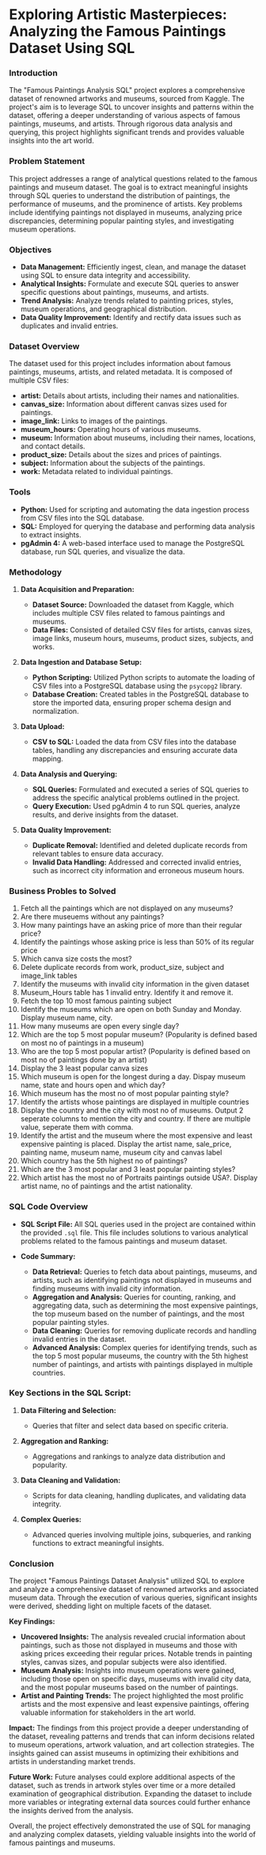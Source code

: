 # Exploring Artistic Masterpieces: Analyzing the Famous Paintings Dataset Using SQL

### Introduction

The "Famous Paintings Analysis SQL" project explores a comprehensive dataset of renowned artworks and museums, sourced from Kaggle. The project's aim is to leverage SQL to uncover insights and patterns within the dataset, offering a deeper understanding of various aspects of famous paintings, museums, and artists. Through rigorous data analysis and querying, this project highlights significant trends and provides valuable insights into the art world.

### Problem Statement

This project addresses a range of analytical questions related to the famous paintings and museum dataset. The goal is to extract meaningful insights through SQL queries to understand the distribution of paintings, the performance of museums, and the prominence of artists. Key problems include identifying paintings not displayed in museums, analyzing price discrepancies, determining popular painting styles, and investigating museum operations.

### Objectives

- **Data Management:** Efficiently ingest, clean, and manage the dataset using SQL to ensure data integrity and accessibility.
- **Analytical Insights:** Formulate and execute SQL queries to answer specific questions about paintings, museums, and artists.
- **Trend Analysis:** Analyze trends related to painting prices, styles, museum operations, and geographical distribution.
- **Data Quality Improvement:** Identify and rectify data issues such as duplicates and invalid entries.

### Dataset Overview

The dataset used for this project includes information about famous paintings, museums, artists, and related metadata. It is composed of multiple CSV files:

- **artist:** Details about artists, including their names and nationalities.
- **canvas_size:** Information about different canvas sizes used for paintings.
- **image_link:** Links to images of the paintings.
- **museum_hours:** Operating hours of various museums.
- **museum:** Information about museums, including their names, locations, and contact details.
- **product_size:** Details about the sizes and prices of paintings.
- **subject:** Information about the subjects of the paintings.
- **work:** Metadata related to individual paintings.

### Tools

- **Python:** Used for scripting and automating the data ingestion process from CSV files into the SQL database.
- **SQL:** Employed for querying the database and performing data analysis to extract insights.
- **pgAdmin 4:** A web-based interface used to manage the PostgreSQL database, run SQL queries, and visualize the data.

### Methodology

1. **Data Acquisition and Preparation:**
   - **Dataset Source:** Downloaded the dataset from Kaggle, which includes multiple CSV files related to famous paintings and museums.
   - **Data Files:** Consisted of detailed CSV files for artists, canvas sizes, image links, museum hours, museums, product sizes, subjects, and works.

2. **Data Ingestion and Database Setup:**
   - **Python Scripting:** Utilized Python scripts to automate the loading of CSV files into a PostgreSQL database using the `psycopg2` library.
   - **Database Creation:** Created tables in the PostgreSQL database to store the imported data, ensuring proper schema design and normalization.

3. **Data Upload:**
   - **CSV to SQL:** Loaded the data from CSV files into the database tables, handling any discrepancies and ensuring accurate data mapping.

4. **Data Analysis and Querying:**
   - **SQL Queries:** Formulated and executed a series of SQL queries to address the specific analytical problems outlined in the project.
   - **Query Execution:** Used pgAdmin 4 to run SQL queries, analyze results, and derive insights from the dataset.

5. **Data Quality Improvement:**
   - **Duplicate Removal:** Identified and deleted duplicate records from relevant tables to ensure data accuracy.
   - **Invalid Data Handling:** Addressed and corrected invalid entries, such as incorrect city information and erroneous museum hours.

### Business Probles to Solved

1) Fetch all the paintings which are not displayed on any museums?
2) Are there museuems without any paintings?
3) How many paintings have an asking price of more than their regular price? 
4) Identify the paintings whose asking price is less than 50% of its regular price
5) Which canva size costs the most?
6) Delete duplicate records from work, product_size, subject and image_link tables
7) Identify the museums with invalid city information in the given dataset
8) Museum_Hours table has 1 invalid entry. Identify it and remove it.
9) Fetch the top 10 most famous painting subject
10) Identify the museums which are open on both Sunday and Monday. Display museum name, city.
11) How many museums are open every single day?
12) Which are the top 5 most popular museum? (Popularity is defined based on most no of paintings in a museum)
13) Who are the top 5 most popular artist? (Popularity is defined based on most no of paintings done by an artist)
14) Display the 3 least popular canva sizes
15) Which museum is open for the longest during a day. Dispay museum name, state and hours open and which day?
16) Which museum has the most no of most popular painting style?
17) Identify the artists whose paintings are displayed in multiple countries
18) Display the country and the city with most no of museums. Output 2 seperate columns to mention the city and country. If there are multiple value, seperate them with comma.
19) Identify the artist and the museum where the most expensive and least expensive painting is placed. Display the artist name, sale_price, painting name, museum name, museum city and canvas label
20) Which country has the 5th highest no of paintings?
21) Which are the 3 most popular and 3 least popular painting styles?
22) Which artist has the most no of Portraits paintings outside USA?. Display artist name, no of paintings and the artist nationality.


### SQL Code Overview

- **SQL Script File:** All SQL queries used in the project are contained within the provided `.sql` file. This file includes solutions to various analytical problems related to the famous paintings and museum dataset.

- **Code Summary:**
  - **Data Retrieval:** Queries to fetch data about paintings, museums, and artists, such as identifying paintings not displayed in museums and finding museums with invalid city information.
  - **Aggregation and Analysis:** Queries for counting, ranking, and aggregating data, such as determining the most expensive paintings, the top museum based on the number of paintings, and the most popular painting styles.
  - **Data Cleaning:** Queries for removing duplicate records and handling invalid entries in the dataset.
  - **Advanced Analysis:** Complex queries for identifying trends, such as the top 5 most popular museums, the country with the 5th highest number of paintings, and artists with paintings displayed in multiple countries.

### Key Sections in the SQL Script:

1. **Data Filtering and Selection:** 
   - Queries that filter and select data based on specific criteria.

2. **Aggregation and Ranking:**
   - Aggregations and rankings to analyze data distribution and popularity.

3. **Data Cleaning and Validation:**
   - Scripts for data cleaning, handling duplicates, and validating data integrity.

4. **Complex Queries:**
   - Advanced queries involving multiple joins, subqueries, and ranking functions to extract meaningful insights.

### Conclusion

The project "Famous Paintings Dataset Analysis" utilized SQL to explore and analyze a comprehensive dataset of renowned artworks and associated museum data. Through the execution of various queries, significant insights were derived, shedding light on multiple facets of the dataset.

**Key Findings:**
- **Uncovered Insights:** The analysis revealed crucial information about paintings, such as those not displayed in museums and those with asking prices exceeding their regular prices. Notable trends in painting styles, canvas sizes, and popular subjects were also identified.
- **Museum Analysis:** Insights into museum operations were gained, including those open on specific days, museums with invalid city data, and the most popular museums based on the number of paintings.
- **Artist and Painting Trends:** The project highlighted the most prolific artists and the most expensive and least expensive paintings, offering valuable information for stakeholders in the art world.

**Impact:**
The findings from this project provide a deeper understanding of the dataset, revealing patterns and trends that can inform decisions related to museum operations, artwork valuation, and art collection strategies. The insights gained can assist museums in optimizing their exhibitions and artists in understanding market trends.

**Future Work:**
Future analyses could explore additional aspects of the dataset, such as trends in artwork styles over time or a more detailed examination of geographical distribution. Expanding the dataset to include more variables or integrating external data sources could further enhance the insights derived from the analysis.

Overall, the project effectively demonstrated the use of SQL for managing and analyzing complex datasets, yielding valuable insights into the world of famous paintings and museums.
